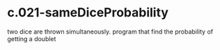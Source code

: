 # c.021-sameDiceProbability
 two dice are thrown simultaneously. program that find the probability of getting a doublet
